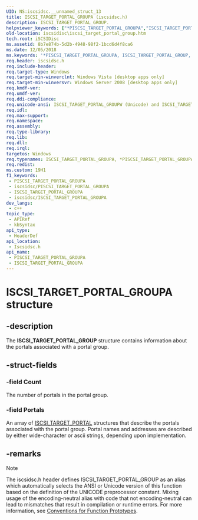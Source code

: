 ```yaml
---
UID: NS:iscsidsc.__unnamed_struct_13
title: ISCSI_TARGET_PORTAL_GROUPA (iscsidsc.h)
description: ISCSI_TARGET_PORTAL_GROUP.
helpviewer_keywords: ["*PISCSI_TARGET_PORTAL_GROUPA","ISCSI_TARGET_PORTAL_GROUP","ISCSI_TARGET_PORTAL_GROUP structure [iSCSI Discovery Library API]","ISCSI_TARGET_PORTAL_GROUPA","ISCSI_TARGET_PORTAL_GROUPW","PISCSI_TARGET_PORTAL_GROUP","PISCSI_TARGET_PORTAL_GROUP structure pointer [iSCSI Discovery Library API]","iscsidisc.iscsi_target_portal_group","iscsidsc/ISCSI_TARGET_PORTAL_GROUP","iscsidsc/ISCSI_TARGET_PORTAL_GROUPA","iscsidsc/ISCSI_TARGET_PORTAL_GROUPW","iscsidsc/PISCSI_TARGET_PORTAL_GROUP"]
old-location: iscsidisc\iscsi_target_portal_group.htm
tech.root: iSCSIDisc
ms.assetid: 8b7e874b-5d2b-4948-98f2-1bcd6d4f8ca6
ms.date: 12/05/2018
ms.keywords: '*PISCSI_TARGET_PORTAL_GROUPA, ISCSI_TARGET_PORTAL_GROUP, ISCSI_TARGET_PORTAL_GROUP structure [iSCSI Discovery Library API], ISCSI_TARGET_PORTAL_GROUPA, ISCSI_TARGET_PORTAL_GROUPW, PISCSI_TARGET_PORTAL_GROUP, PISCSI_TARGET_PORTAL_GROUP structure pointer [iSCSI Discovery Library API], iscsidisc.iscsi_target_portal_group, iscsidsc/ISCSI_TARGET_PORTAL_GROUP, iscsidsc/ISCSI_TARGET_PORTAL_GROUPA, iscsidsc/ISCSI_TARGET_PORTAL_GROUPW, iscsidsc/PISCSI_TARGET_PORTAL_GROUP'
req.header: iscsidsc.h
req.include-header: 
req.target-type: Windows
req.target-min-winverclnt: Windows Vista [desktop apps only]
req.target-min-winversvr: Windows Server 2008 [desktop apps only]
req.kmdf-ver: 
req.umdf-ver: 
req.ddi-compliance: 
req.unicode-ansi: ISCSI_TARGET_PORTAL_GROUPW (Unicode) and ISCSI_TARGET_PORTAL_GROUPA (ANSI)
req.idl: 
req.max-support: 
req.namespace: 
req.assembly: 
req.type-library: 
req.lib: 
req.dll: 
req.irql: 
targetos: Windows
req.typenames: ISCSI_TARGET_PORTAL_GROUPA, *PISCSI_TARGET_PORTAL_GROUPA
req.redist: 
ms.custom: 19H1
f1_keywords:
 - PISCSI_TARGET_PORTAL_GROUPA
 - iscsidsc/PISCSI_TARGET_PORTAL_GROUPA
 - ISCSI_TARGET_PORTAL_GROUPA
 - iscsidsc/ISCSI_TARGET_PORTAL_GROUPA
dev_langs:
 - c++
topic_type:
 - APIRef
 - kbSyntax
api_type:
 - HeaderDef
api_location:
 - Iscsidsc.h
api_name:
 - PISCSI_TARGET_PORTAL_GROUPA
 - ISCSI_TARGET_PORTAL_GROUPA
---
```


# ISCSI_TARGET_PORTAL_GROUPA structure


## -description

The <b>ISCSI_TARGET_PORTAL_GROUP</b> structure contains information about the portals associated with a portal group.

## -struct-fields

### -field Count

The number of portals in the portal group.

### -field Portals

An array of <a href="/previous-versions/windows/desktop/api/iscsidsc/ns-iscsidsc-iscsi_target_portala">ISCSI_TARGET_PORTAL</a> structures that describe the portals associated with the portal group. Portal names and addresses are described by either wide-character or ascii strings, depending upon implementation.

## -remarks

> [!NOTE]
> The iscsidsc.h header defines ISCSI_TARGET_PORTAL_GROUP as an alias which automatically selects the ANSI or Unicode version of this function based on the definition of the UNICODE preprocessor constant. Mixing usage of the encoding-neutral alias with code that not encoding-neutral can lead to mismatches that result in compilation or runtime errors. For more information, see [Conventions for Function Prototypes](/windows/win32/intl/conventions-for-function-prototypes).

